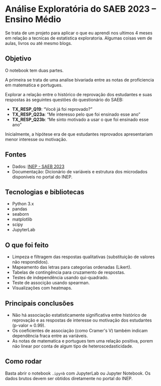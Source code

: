 # Análise Exploratória do SAEB 2023 – Ensino Médio

Se trata de um projeto para aplicar o que eu aprendi nos ultimos 4 meses em relação a tecnicas de estatistica exploratoria. Algumas coisas vem de aulas, livros ou até mesmo blogs.

## Objetivo

O notebook tem duas partes. 

A primeira se trata de uma analise bivariada entre as notas de proficiencia em matematica e portugues.

Explorar a relação entre o histórico de reprovação dos estudantes e suas respostas às seguintes questões do questionário do SAEB:

- **TX_RESP_Q19**: “Você já foi reprovado?”
- **TX_RESP_Q23a**: “Me interesso pelo que foi ensinado esse ano”
- **TX_RESP_Q23b**: “Me sinto motivado a usar o que foi ensinado esse ano”

Inicialmente, a hipótese era de que estudantes reprovados apresentariam menor interesse ou motivação.

## Fontes

- Dados: [INEP - SAEB 2023](https://www.gov.br/inep/pt-br/areas-de-atuacao/avaliacao-e-exames-educacionais/saeb)
- Documentação: Dicionário de variáveis e estrutura dos microdados disponíveis no portal do INEP.

## Tecnologias e bibliotecas

- Python 3.x
- pandas
- seaborn
- matplotlib
- scipy
- JupyterLab

## O que foi feito

- Limpeza e filtragem das respostas qualitativas (substituição de valores não respondidos).
- Mapeamento das letras para categorias ordenadas (Likert).
- Tabelas de contingência para cruzamento de respostas.
- Testes de independência usando qui-quadrado.
- Teste de associção usando spearman.
- Visualizações com heatmaps.

## Principais conclusões

- Não há associação estatisticamente significativa entre histórico de reprovação e as respostas de interesse ou motivação dos estudantes (p-valor ≈ 0.99).
- Os coeficientes de associação (como Cramer's V) também indicam dependência fraca entre as variáveis.
- As notas de matematica e portugues tem uma relação positiva, porem não linear por conta de algum tipo de heteroscedasticidade.

## Como rodar

Basta abrir o notebook `.ipynb` com JupyterLab ou Jupyter Notebook. Os dados brutos devem ser obtidos diretamente no portal do INEP.
